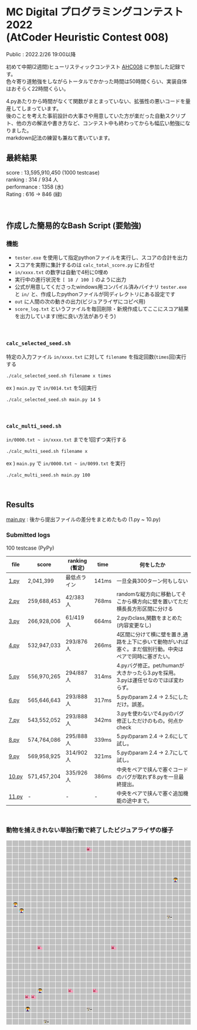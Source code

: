 # MC Digital プログラミングコンテスト2022<br>(AtCoder Heuristic Contest 008)
Public : 2022.2/26 19:00以降  

初めて中期(2週間)ヒューリスティックコンテスト [AHC008](https://atcoder.jp/contests/ahc008/tasks/ahc008_a) に参加した記録です。  
色々寄り道勉強をしながらトータルでかかった時間は50時間くらい、実装自体はおそらく22時間くらい。  

4.pyあたりから時間がなくて関数がまとまっていない、拡張性の悪いコードを量産してしまっています。  
後のことを考えた事前設計の大事さや用意していた方が楽だった自動スクリプト、他の方の解法や書き方など、コンテスト中も終わってからも幅広い勉強になりました。  
markdown記法の練習も兼ねて書いています。

## 最終結果
score : 13,595,910,450 (1000 testcase)  
ranking : 314 / 934 人  
performance : 1358 (水)  
Rating : 616 -> 846 (緑)

<br>

## 作成した簡易的なBash Script (要勉強)
### 機能
- `tester.exe` を使用して指定pythonファイルを実行し、スコアの合計を出力
- スコアを実際に集計するのは `calc_total_score.py` にお任せ
- `in/xxxx.txt` の数字は自動で4桁に0埋め
- 実行中の進行状況を `[ 18 / 100 ]` のように出力
- 公式が用意してくださったwindows用コンパイル済みバイナリ `tester.exe` と `in/` と、作成したpythonファイルが同ディレクトリにある設定です
- `out` に人間の次の動きの出力(ビジュアライザにコピペ用)
- `score_log.txt` というファイルを毎回削除・新規作成してここにスコア結果を出力しています(他に良い方法がありそう)

<br>

### `calc_selected_seed.sh`
特定の入力ファイル `in/xxxx.txt` に対して `filename` を指定回数(`times`回)実行する  

```bash
./calc_selected_seed.sh filename x times
```

ex ) `main.py` で `in/0014.txt` を5回実行
```bash
./calc_selected_seed.sh main.py 14 5
```

<br>

### `calc_multi_seed.sh`
`in/0000.txt ~ in/xxxx.txt` までを1回ずつ実行する  
```bash
./calc_multi_seed.sh filename x
```

ex ) `main.py` で `in/0000.txt ~ in/0099.txt` を実行

```bash
./calc_multi_seed.sh main.py 100
```

<br>

## Results
[main.py](main.py) : 後から提出ファイルの差分をまとめたもの (1.py ~ 10.py)

### Submitted logs
100 testcase (PyPy)

| file | score | ranking<br>(暫定) | time | 何をしたか |
| ---- | ---- | ---- | ---- | ---- |
| [1.py](submitted_logs/01.py) | 2,041,399 | 最低点ライン | 141ms | 一旦全員300ターン何もしない |
| [2.py](submitted_logs/02.py) | 259,688,453 | 42/383人 | 768ms | randomな縦方向に移動してそこから横方向に壁を置いてただ横長長方形区間に分ける |
| [3.py](submitted_logs/03.py) | 266,928,006 | 61/419人 | 664ms | 2.pyのclass,関数をまとめた(内容変更なし) |
| [4.py](submitted_logs/04.py) | 532,947,033 | 293/876人 | 266ms | 4区間に分けて横に壁を置き,通路を上下に歩いて動物がいれば塞ぐ。まだ個別行動。中央はペアで同時に塞ぎたい。 |
| [5.py](submitted_logs/05.py) | 556,970,265 | 294/887人 | 314ms | 4.pyバグ修正。pet/humanが大きかったら3.pyを採用。3.pyは運任せなのでほぼ変わらず。 |
| [6.py](submitted_logs/06.py) | 565,646,643 | 293/888人 | 317ms | 5.pyのparam 2.4 -> 2.5にしただけ。誤差。 |
| [7.py](submitted_logs/07.py) | 543,552,052 | 293/888人 | 342ms | 3.pyを使わないで4.pyのバグ修正しただけのもの。何点かcheck |
| [8.py](submitted_logs/08.py) | 574,764,086 | 295/888人 | 339ms | 5.pyのparam 2.4 -> 2.6にして試し。 |
| [9.py](submitted_logs/09.py) | 569,958,925 | 314/902人 | 321ms | 5.pyのparam 2.4 -> 2.7にして試し。 |
| [10.py](submitted_logs/10.py) | 571,457,204 | 335/926人 | 386ms | 中央をペアで挟んで塞ぐコードのバグが取れず8.pyを一旦最終提出。 |
| [11.py](submitted_logs/11.py) | - | - | - | 中央をペアで挟んで塞ぐ追加機能の途中まで。 |

<br>

### 動物を捕えきれない単独行動で終了したビジュアライザの様子
![demo](gif_png/vis_4.gif)